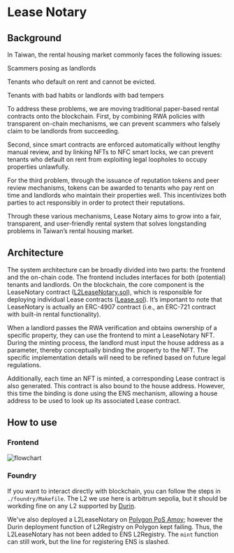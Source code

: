 # Lease Notary

## Background

In Taiwan, the rental housing market commonly faces the following issues:

Scammers posing as landlords

Tenants who default on rent and cannot be evicted.

Tenants with bad habits or landlords with bad tempers

To address these problems, we are moving traditional paper-based rental contracts onto the blockchain. First, by combining RWA policies with transparent on-chain mechanisms, we can prevent scammers who falsely claim to be landlords from succeeding.

Second, since smart contracts are enforced automatically without lengthy manual review, and by linking NFTs to NFC smart locks, we can prevent tenants who default on rent from exploiting legal loopholes to occupy properties unlawfully.

For the third problem, through the issuance of reputation tokens and peer review mechanisms, tokens can be awarded to tenants who pay rent on time and landlords who maintain their properties well. This incentivizes both parties to act responsibly in order to protect their reputations.

Through these various mechanisms, Lease Notary aims to grow into a fair, transparent, and user-friendly rental system that solves longstanding problems in Taiwan’s rental housing market.

## Architecture

The system architecture can be broadly divided into two parts: the frontend and the on-chain code. The frontend includes interfaces for both (potential) tenants and landlords. On the blockchain, the core component is the LeaseNotary contract ([L2LeaseNotary.sol](./foundry/src/implementations/L2LeaseNotary.sol)), which is responsible for deploying individual Lease contracts ([Lease.sol](./foundry/src/implementations/Lease.sol)). It’s important to note that LeaseNotary is actually an ERC-4907 contract (i.e., an ERC-721 contract with built-in rental functionality).

When a landlord passes the RWA verification and obtains ownership of a specific property, they can use the frontend to mint a LeaseNotary NFT. During the minting process, the landlord must input the house address as a parameter, thereby conceptually binding the property to the NFT. The specific implementation details will need to be refined based on future legal regulations.

Additionally, each time an NFT is minted, a corresponding Lease contract is also generated. This contract is also bound to the house address. However, this time the binding is done using the ENS mechanism, allowing a house address to be used to look up its associated Lease contract.

## How to use

### Frontend

![flowchart](resources/flow.png)


### Foundry

If you want to interact directly with blockchain, you can follow the steps in `./foundry/Makefile`. The L2 we use here is arbitrum sepolia, but it should be workding fine on any L2 supported by [Durin](https://durin.dev/).

We've also deployed a L2LeaseNotary on [Polygon PoS Amoy](https://amoy.polygonscan.com/address/0x3b5a46cfaba5d9e814264d11db1b0aa884dc9ff4); however the Durin deployment function of L2Registry on Polygon kept failing. Thus, the L2LeaseNotary has not been added to ENS L2Registry. The `mint` function can still work, but the line for registering ENS is slashed.



